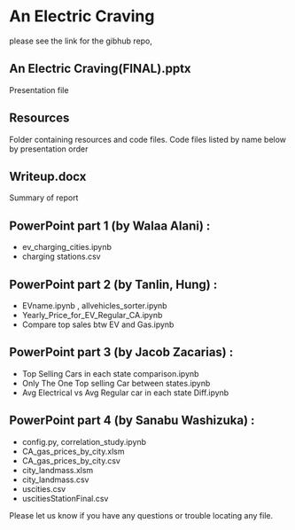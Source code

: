 # An Electric Craving
please see the link for the gibhub repo, 

## An Electric Craving(FINAL).pptx
Presentation file

## Resources
Folder containing resources and code files. Code files listed by name below by presentation order

## Writeup.docx
Summary of report

## PowerPoint part 1 (by Walaa Alani) : 
* ev_charging_cities.ipynb
* charging stations.csv

## PowerPoint part 2 (by Tanlin, Hung) : 
* EVname.ipynb , allvehicles_sorter.ipynb
* Yearly_Price_for_EV_Regular_CA.ipynb
* Compare top sales btw EV and Gas.ipynb

## PowerPoint part 3 (by Jacob Zacarias) : 
* Top Selling Cars in each state comparison.ipynb
* Only The One Top selling Car between states.ipynb
* Avg Electrical vs Avg Regular car in each state Diff.ipynb 

## PowerPoint part 4 (by Sanabu Washizuka) :  
* config.py, correlation_study.ipynb
* CA_gas_prices_by_city.xlsm
* CA_gas_prices_by_city.csv
* city_landmass.xlsm
* city_landmass.csv
* uscities.csv
* uscitiesStationFinal.csv

Please let us know if you have any questions or trouble locating any file.
